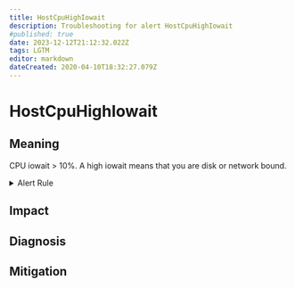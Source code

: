```yaml
---
title: HostCpuHighIowait
description: Troubleshooting for alert HostCpuHighIowait
#published: true
date: 2023-12-12T21:12:32.022Z
tags: LGTM
editor: markdown
dateCreated: 2020-04-10T18:32:27.079Z
---
```


# HostCpuHighIowait

## Meaning
[//]: # "Short paragraph that explains what the alert means"
CPU iowait > 10%. A high iowait means that you are disk or network bound.

<details>
  <summary>Alert Rule</summary>

  ```yaml
alert: HostCpuHighIowait
expr: (avg by (instance) (rate(node_cpu_seconds_total{mode="iowait"}[5m])) * 100 > 10) * on(instance) group_left (nodename) node_uname_info{nodename=~".+"}
for: 0m
labels:
    severity: warning
annotations:
    summary: Host CPU high iowait (instance {{ $labels.instance }})
    description: |-
        CPU iowait > 10%. A high iowait means that you are disk or network bound.
          VALUE = {{ $value }}
          LABELS = {{ $labels }}
    runbook: https://github.com/srerun/prometheus-alerts/content/runbooks/HostCpuHighIowait

  ```
</details>


## Impact
[//]: # "What could / will happen if the alert is not addressed"



## Diagnosis
[//]: # "Steps to take to identify the cause of the problem"



## Mitigation
[//]: # "The steps necessary to resolve the alert"
